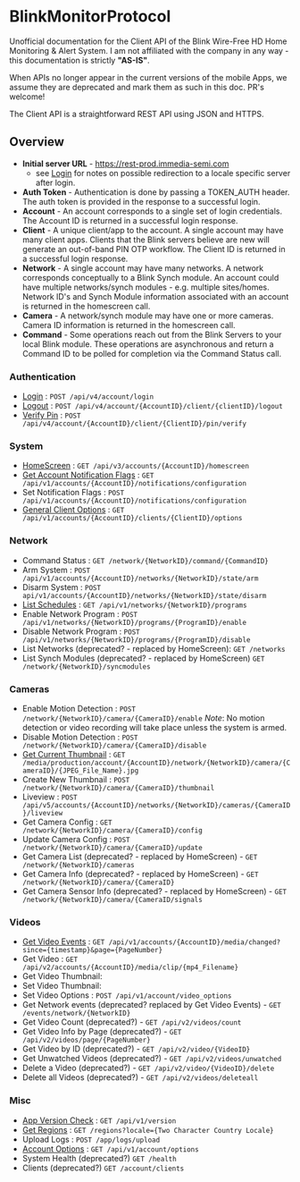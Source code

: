 # BlinkMonitorProtocol
Unofficial documentation for the Client API of the Blink Wire-Free HD Home Monitoring &amp; Alert System. I am not affiliated with the company in any way - this documentation is strictly **"AS-IS"**. 

When APIs no longer appear in the current versions of the mobile Apps, we assume they are deprecated and mark them as such in this doc. PR's welcome!

The Client API is a straightforward REST API using JSON and HTTPS.

## Overview

* **Initial server URL** - https://rest-prod.immedia-semi.com
    * see [Login](auth/login.md) for notes on possible redirection to a locale specific server after login.
* **Auth Token** - Authentication is done by passing a TOKEN_AUTH header.  The auth token is provided in the response to a successful login.
* **Account** - An account corresponds to a single set of login credentials. The Account ID is returned in a successful login response.
* **Client** - A unique client/app to the account. A single account may have many client apps. Clients that the Blink servers believe are new will generate an out-of-band PIN OTP workflow.  The Client ID is returned in a successful login response.
* **Network** - A single account may have many networks. A network corresponds conceptually to a Blink Synch module. An account could have multiple networks/synch modules - e.g. multiple sites/homes. Network ID's and Synch Module information associated with an account is returned in the homescreen call.
* **Camera** - A network/synch module may have one or more cameras. Camera ID information is returned in the homescreen call.
* **Command** - Some operations reach out from the Blink Servers to your local Blink module.  These operations are asynchronous and return a Command ID to be polled for completion via the Command Status call.


### Authentication

* [Login](auth/login.md) : `POST /api/v4/account/login`
* [Logout](auth/logout.md) : `POST /api/v4/account/{AccountID}/client/{clientID}/logout`
* [Verify Pin](auth/verifyPin.md) : `POST /api/v4/account/{AccountID}/client/{ClientID}/pin/verify`


### System

* [HomeScreen](system/homescreen.md) : `GET /api/v3/accounts/{AccountID}/homescreen`
* [Get Account Notification Flags](system/getNotifications.md) : `GET /api/v1/accounts/{AccountID}/notifications/configuration`
* Set Notification Flags : `POST /api/v1/accounts/{AccountID}/notifications/configuration`
* [General Client Options](system/options.md) : `GET /api/v1/accounts/{AccountID}/clients/{ClientID}/options`


### Network

* Command Status : `GET /network/{NetworkID}/command/{CommandID}`
* Arm System : `POST /api/v1/accounts/{AccountID}/networks/{NetworkID}/state/arm`
* Disarm System : `POST api/v1/accounts/{AccountID}/networks/{NetworkID}/state/disarm`
* [List Schedules](network/listPrograms.md) : `GET /api/v1/networks/{NetworkID}/programs`
* Enable Network Program : `POST /api/v1/networks/{NetworkID}/programs/{ProgramID}/enable`
* Disable Network Program : `POST /api/v1/networks/{NetworkID}/programs/{ProgramID}/disable`
* List Networks (deprecated? - replaced by HomeScreen): `GET /networks`
* List Synch Modules (deprecated? - replaced by HomeScreen) `GET /network/{NetworkID}/syncmodules`


### Cameras

* Enable Motion Detection : `POST /network/{NetworkID}/camera/{CameraID}/enable` *Note*: No motion detection or video recording will take place unless the system is armed.
* Disable Motion Detection : `POST /network/{NetworkID}/camera/{CameraID}/disable`
* [Get Current Thumbnail](camera/getThumbnail.md) : `GET /media/production/account/{AccountID}/network/{NetworkID}/camera/{CameraID}/{JPEG_File_Name}.jpg`
* Create New Thumbnail : `POST /network/{NetworkID}/camera/{CameraID}/thumbnail`
* Liveview : `POST /api/v5/accounts/{AccountID}/networks/{NetworkID}/cameras/{CameraID}/liveview`
* Get Camera Config : `GET /network/{NetworkID}/camera/{CameraID}/config`
* Update Camera Config : `POST /network/{NetworkID}/camera/{CameraID}/update`
* Get Camera List (deprecated? - replaced by HomeScreen) - `GET /network/{NetworkID}/cameras`
* Get Camera Info (deprecated? - replaced by HomeScreen) - `GET /network/{NetworkID}/camera/{CameraID}`
* Get Camera Sensor Info (deprecated? - replaced by HomeScreen) - `GET /network/{NetworkID}/camera/{CameraID/signals`


### Videos

* [Get Video Events](videos/getVideoEvents.md) : `GET /api/v1/accounts/{AccountID}/media/changed?since={timestamp}&page={PageNumber}`
* Get Video : `GET /api/v2/accounts/{AccountID}/media/clip/{mp4_Filename}`
* Get Video Thumbnail:  
* Set Video Thumbnail: 
* Set Video Options : `POST /api/v1/account/video_options`
* Get Network events (deprecated? replaced by Get Video Events) - `GET /events/network/{NetworkID}`
* Get Video Count (deprecated?) - `GET /api/v2/videos/count`
* Get Video Info by Page (deprecated?) - `GET /api/v2/videos/page/{PageNumber}`
* Get Video by ID (deprecated?) - `GET /api/v2/video/{VideoID}`
* Get Unwatched Videos (deprecated?) - `GET /api/v2/videos/unwatched`
* Delete a Video (deprecated?) - `GET /api/v2/video/{VideoID}/delete`
* Delete all Videos (deprecated?) - `GET /api/v2/videos/deleteall`


### Misc

* [App Version Check](Misc/version.md) : `GET /api/v1/version`
* [Get Regions](Misc/regions.md) : `GET /regions?locale={Two Character Country Locale}`
* Upload Logs : `POST /app/logs/upload`
* [Account Options](Misc/accountOptions.md) : `GET /api/v1/account/options`
* System Health (deprecated?) `GET /health`
* Clients (deprecated?) `GET /account/clients`

